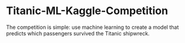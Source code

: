 # Titanic-ML-Kaggle-Competition
The competition is simple: use machine learning to create a model that predicts which passengers survived the Titanic shipwreck.
